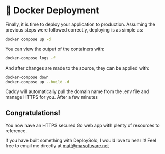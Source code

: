 # 🚢 Docker Deployment
Finally, it is time to deploy your application to production. Assuming the previous steps were followed correctly, deploying is as simple as:

```sh
docker compose up -d
```

You can view the output of the containers with:

```sh
docker-compose logs -f
```

And after changes are made to the source, they can be applied with:

```sh
docker-compose down
docker-compose up --build -d
```

Caddy will automatically pull the domain name from the .env file and manage HTTPS for you. After a few minutes

## Congratulations!
You now have an HTTPS secured Go web app with plenty of resources to reference.

If you have built something with DeploySolo, I would love to hear it! Feel free to email me directly at matt@masoftware.net
